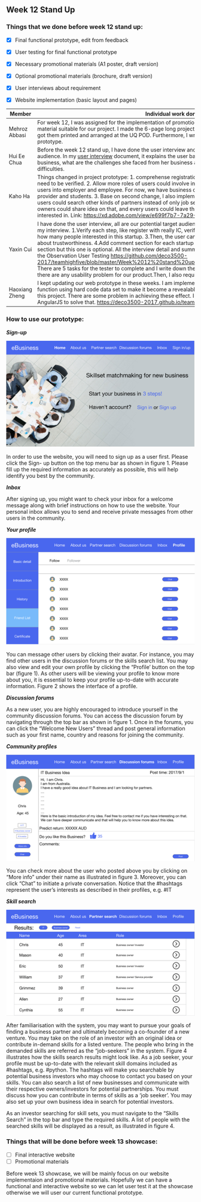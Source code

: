## Week 12 Stand Up
### Things that we done before week 12 stand up:

- [x]  Final functional prototype, edit from feedback
- [x]  User testing for final functional prototype 
- [x]  Necessary promotional materials (A1 poster, draft version)
- [x]  Optional promotional materials (brochure, draft version)
- [x]  User interviews about requirement 
- [x]  Website implementation (basic layout and pages)


Member  | Individual work done
--- | ---
Mehroz Abbasi | For week 12, I was assigned for the implementation of promotion materials after careful consideration of the material suitable for our project. I made the 6-page long project brochure and an A1 poster as required. I also got them printed and arranged at the UQ POD. Furthermore, I wrote the instructions on how to use the prototype. 
Hui Ee Chua | Before the week 12 stand up, I have done the user interview and user testing with our potential target audience. In my [user interview](https://github.com/deco3500-2017/teamhighfive/blob/master/Week%2012%20stand%20up/User_interview_%26_testing.md) document, it explains the user background, her process of starting up a new business, what are the challenges she faced from her business and what is her plan for solving these difficulties. 
Kaho Ha | Things changed in project prototype: 1. comprehense registration page to be more detail, and users ID or IC need to be verified. 2. Allow more roles of users could involve in our website, previously we only categorise users into employer and employee. For now, we have business owner, business seeker, investor, service provider and students. 3. Base on second change, I also implement more pages about skill search pages. users could search other kinds of partners instead of only job seekers. 4. In discussion forum, business owners could share idea on that, and every users could leave their comments and click 'like' if they fall interested in. Link: https://xd.adobe.com/view/e699f7b7-7a29-40a6-b1e5-e881c11f6ed1/
Yaxin Cui | I have done the user interview, all are our potential target audience. And here are the useful feedback from my interview. 1.Verify each step, like register with really IC, verify the certificate. 2.Build a like button show how many people interested in this startup.  3.Then, the user can use more service if they have higher credit about trustworthiness. 4.Add comment section for each startup post. 5.Next, it can have one more feedback section but this one is optional. All the interview detail and summary can be found in [there](https://github.com/deco3500-2017/teamhighfive/blob/master/Week%2012%20stand%20up/User%20interview%20document_week12.pdf) And I have done the Observation User Testing  https://github.com/deco3500-2017/teamhighfive/blob/master/Week%2012%20stand%20up/Observation_Prototype_User%20Testing.pdf There are 5 tasks for the tester to complete and I write down the observation result in this doc, noted down if there are any usability problem for our product.Then, I also require the tester to complete the survey. 
Haoxiang Zheng | I kept updating our web prototype in these weeks. I am implementing the user login system and search function using hard code data set to make it become a revealable prototype. Since we won't use database in this project. There are some problem in achieving these effect. I am trying to use pure frontend code such as AngularJS to solve that. https://deco3500-2017.github.io/teamhighfive/




### How to use our prototype:

**_Sign-up_**

![Figure 1](https://github.com/deco3500-2017/teamhighfive/blob/master/Week%2012%20stand%20up/figure1.png)

In order to use the website, you will need to sign up as a user first. Please click the Sign- up button on the top menu bar as shown in figure 1. Please fill up the required information as accurately as possible, this will help identify you best by the community.

**_Inbox_**

After signing up, you might want to check your inbox for a welcome message along with brief instructions on how to use the website. Your personal inbox allows you to send and receive private messages from other users in the community. 

**_Your profile_** 

![Figure 2](https://github.com/deco3500-2017/teamhighfive/blob/master/Week%2012%20stand%20up/figure2.png)

You can message other users by clicking their avatar. For instance, you may find other users in the discussion forums or the skills search list. You may also view and edit your own profile by clicking the “Profile’ button on the top bar (figure 1). As other users will be viewing your profile to know more about you, it is essential to keep your profile up-to-date with accurate information. Figure 2 shows the interface of a profile.

**_Discussion forums_**

As a new user, you are highly encouraged to introduce yourself in the community discussion forums. You can access the discussion forum by navigating through the top bar as shown in figure 1. Once in the forums, you can click the “Welcome New Users” thread and post general information such as your first name, country and reasons for joining the community.

**_Community profiles_**

![Figure 3](https://github.com/deco3500-2017/teamhighfive/blob/master/Week%2012%20stand%20up/figure3.png)

You can check more about the user who posted above you by clicking on “More info” under their name as illustrated in figure 3. Moreover, you can click “Chat” to initiate a private conversation. Notice that the #hashtags represent the user’s interests as described in their profiles, e.g. #IT 


**_Skill search_** 

![Figure 4](https://github.com/deco3500-2017/teamhighfive/blob/master/Week%2012%20stand%20up/figure4.png)

After familiarisation with the system, you may want to pursue your goals of finding a business partner and ultimately becoming a co-founder of a new venture. You may take on the role of an investor with an original idea or contribute in-demand skills for a listed venture. The people who bring in the demanded skills are referred as the “job-seekers” in the system. Figure 4 illustrates how the skills search results might look like.
As a job seeker, your profile must be up-to-date with the relevant skill domains included as #hashtags, e.g. #python. The hashtags will make you searchable by potential business investors who may choose to contact you based on your skills. You can also search a list of new businesses and communicate with their respective owners/investors for potential partnerships. You must discuss how you can contribute in terms of skills as a ‘job seeker’. You may also set up your own business idea in search for potential investors. 
 
As an investor searching for skill sets, you must navigate to the “Skills Search” in the top bar and type the required skills. A list of people with the searched skills will be displayed as a result, as illustrated in figure 4.

### Things that will be done before week 13 showcase:
- [ ] Final interactive website
- [ ] Promotional materials

Before week 13 showcase, we will be mainly focus on our website implementaion and promotional materials. Hopefully we can have a functional and interactive website so we can let user test it at the showcase otherwise we will user our current functional prototype. 
